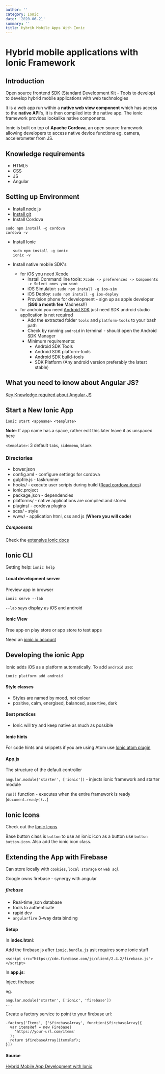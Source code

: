 ```yaml
---
author: ''
category: Ionic
date: '2020-06-21'
summary: ''
title: Hybrib Mobile Apps With Ionic
---
```

# Hybrid mobile applications with Ionic Framework

## Introduction

Open source frontend SDK (Standard Development Kit - Tools to develop) to develop hybrid mobile applications with web technologies

It is a web app run within a **native web view component** which has access to the **native API**'s, it is then compiled into the native app. The ionic framework provides lookalike native components.

Ionic is built on top of **Apache Cordova**, an open source framework allowing developers to access native device functions eg. camera, accelerometer from JS.

## Knowledge requirements

- HTML5
- CSS
- JS
- Angular

## Setting up Environment

- [Install node js](https://nodejs.org/en/download/)
- [Install git](https://git-scm.com/)
- Install Cordova

```
sudo npm install -g cordova
cordova -v
```

- Install Ionic

  ```
  sudo npm install -g ionic
  ionic -v
  ```

- Install native mobile SDK's
  - for iOS you need [Xcode](https://developer.apple.com/xcode/)
    - Install Command line tools: `Xcode -> preferences -> Components -> Select ones you want`
    - iOS Simulator: `sudo npm install -g ios-sim`
    - iOS Deploy: `sudo npm install -g ios-deploy`
    - Provision phone for development - sign up as apple developer (**$99 a month fee** Madness!!)
  - for android you need [Android SDK](http://developer.android.com/sdk/index.html) just need SDK android studio application is not required
    - Add the extracted folder `tools` and `platform-tools` to your bash path
    - Check by running `android` in terminal - should open the Android SDK Manager
    - Minimum requirements:
      - Android SDK Tools
      - Android SDK platform-tools
      - Android SDK build-tools
      - SDK Platform (Any android version preferably the latest stable)

## What you need to know about Angular JS?

[Key Knowledge required about Angular JS](https://fixes.co.za/key-knowledge-angular-js)

## Start a New Ionic App

`ionic start <appname> <template>`

**Note**: If app name has a space, rather edit this later leave it as unspaced here

`<template>`: 3 default `tabs`, `sidemenu`, `blank`

### Directories

- bower.json
- config.xml - configure settings for cordova
- gulpfile.js - taskrunner
- hooks/ - execute user scripts during build ([Read cordova docs](https://cordova.apache.org/docs/en/5.0.0/))
- ionic.project
- package.json - dependencies
- platforms/ - native applications are compiled and stored
- plugins/ - cordova plugins
- scss/ - style
- www/ - application html, css and js (**Where you will code**)

##### Components

Check the [extensive ionic docs](http://ionicframework.com/docs/)

## Ionic CLI

Getting help: `ionic help`

#### Local development server

Preview app in browser

`ionic serve --lab`

`--lab` says display as iOS and android

#### Ionic View

Free app on play store or app store to test apps

Need an [ionic.io account](https://apps.ionic.io)

## Developing the ionic App

Ionic adds iOS as a platform automatically. To add `android` use:

```
ionic platform add android
```

#### Style classes

- Styles are named by mood, not colour
- positive, calm, energised, balanced, assertive, dark

#### Best practices

- Ionic will try and keep native as much as possible

#### Ionic hints

For code hints and snippets if you are using Atom use [Ionic atom plugin](https://github.com/imsingh/ionic-atom-plugin)

#### App.js

The structure of the default controller

`angular.module('starter', ['ionic'])` - injects ionic framework and starter module

`run()` function - executes when the entire framework is ready (`document.ready()..`)

## Ionic Icons

Check out the [Ionic Icons](http://ionicons.com/)

Base button class is `button` to use an ionic icon as a button use `button button-icon`. Also add the ionic icon class.

## Extending the App with Firebase

Can store locally with `cookies`, `local storage` or `web sql`

Google owns firebase - synergy with angular

##### firebase

- Real-time json database
- tools to authenticate
- rapid dev
- `angularfire` 3-way data binding

#### Setup

In **index.html**:

Add the firebase js after `ionic.bundle.js` asit requires some ionic stuff

```
<script src="https://cdn.firebase.com/js/client/2.4.2/firebase.js"></script>
```

In **app.js**:

Inject firebase

eg.

```
angular.module('starter', ['ionic', 'firebase'])
...
```

Create a factory service to point to your firebase url:

```
.factory('Items', ['$firebaseArray', function($firebaseArray){
  var itemsRef = new Firebase(
    'https://your-url.com/items'
  );
  return $firebaseArray(itemsRef);
}])
```


#### Source

[Hybrid Mobile App Development with Ionic](http://shop.oreilly.com/product/0636920046141.do)
